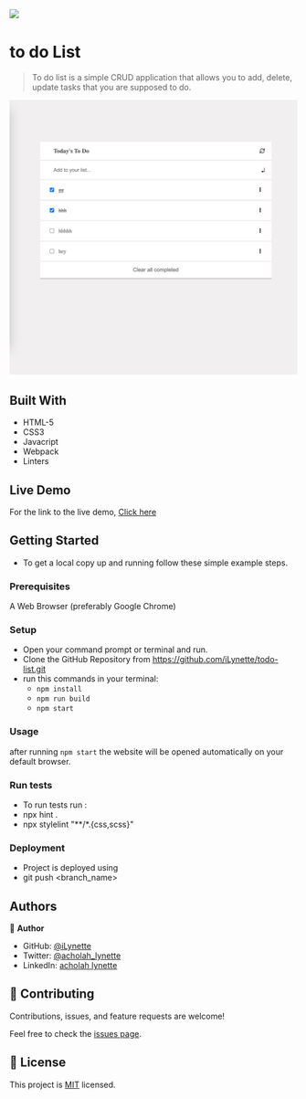 ![](https://img.shields.io/badge/Microverse-blueviolet)
# to do List
> To do list is a simple CRUD application that allows you to add, delete, update tasks that you are supposed to do.

![screenshot](./one.png)
## Built With
- HTML-5
- CSS3
- Javacript
- Webpack
- Linters

## Live Demo
For the link to the live demo, [Click here](https://ilynette.github.io/todo-list/)

## Getting Started
- To get a local copy up and running follow these simple example steps.

### Prerequisites

A Web Browser (preferably Google Chrome)

### Setup
- Open your command prompt or terminal and run.
- Clone the GitHub Repository from <https://github.com/iLynette/todo-list.git>
- run this commands in your terminal:
     - `npm install`
     - `npm run build`
     - `npm start`

### Usage
after running `npm start` the website will be opened automatically on your default browser.

### Run tests

- To run tests run :
- npx hint .
- npx stylelint "**/*.{css,scss}"

### Deployment

- Project is deployed using
- git push <branch_name>
## Authors

👤 **Author**
- GitHub: [@iLynette](https://github.com/iLynette)
- Twitter: [@acholah_lynette](https://twitter.com/acholah_lynette)
- LinkedIn: [acholah lynette](https://www.linkedin.com/in/lynette-acholah/)

## 🤝 Contributing

Contributions, issues, and feature requests are welcome!

Feel free to check the [issues page](../../issues/).
## :memo: License
This project is [MIT](./MIT.md) licensed.
